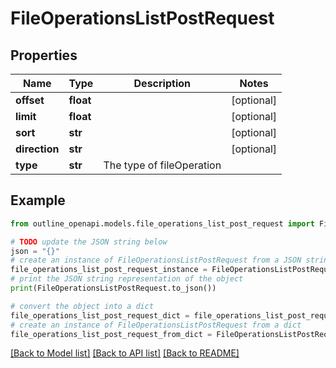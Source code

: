 # FileOperationsListPostRequest


## Properties

Name | Type | Description | Notes
------------ | ------------- | ------------- | -------------
**offset** | **float** |  | [optional] 
**limit** | **float** |  | [optional] 
**sort** | **str** |  | [optional] 
**direction** | **str** |  | [optional] 
**type** | **str** | The type of fileOperation | 

## Example

```python
from outline_openapi.models.file_operations_list_post_request import FileOperationsListPostRequest

# TODO update the JSON string below
json = "{}"
# create an instance of FileOperationsListPostRequest from a JSON string
file_operations_list_post_request_instance = FileOperationsListPostRequest.from_json(json)
# print the JSON string representation of the object
print(FileOperationsListPostRequest.to_json())

# convert the object into a dict
file_operations_list_post_request_dict = file_operations_list_post_request_instance.to_dict()
# create an instance of FileOperationsListPostRequest from a dict
file_operations_list_post_request_from_dict = FileOperationsListPostRequest.from_dict(file_operations_list_post_request_dict)
```
[[Back to Model list]](../README.md#documentation-for-models) [[Back to API list]](../README.md#documentation-for-api-endpoints) [[Back to README]](../README.md)


